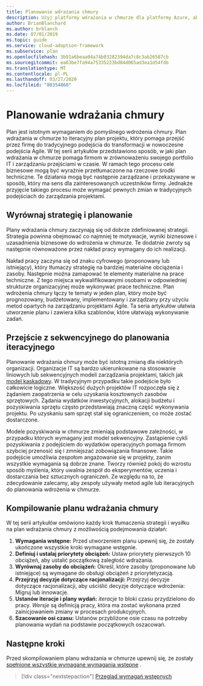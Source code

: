 ```yaml
---
title: Planowanie wdrażania chmury
description: Użyj platformy wdrażania w chmurze dla platformy Azure, aby dowiedzieć się, jak plan wdrażania w chmurze pomaga firmom w zrównoważeniu ich portfolio IT i zarządzaniu przejściami w czasie.
author: BrianBlanchard
ms.author: brblanch
ms.date: 07/01/2019
ms.topic: guide
ms.service: cloud-adoption-framework
ms.subservice: plan
ms.openlocfilehash: 3b91a6beaa04a74b03282394da7c8c3ab26587cb
ms.sourcegitcommit: ea63be7fa94a75335223bd84d065ad3ea1d54fdb
ms.translationtype: MT
ms.contentlocale: pl-PL
ms.lasthandoff: 03/27/2020
ms.locfileid: "80354860"
---
```

# <a name="plan-for-cloud-adoption"></a>Planowanie wdrażania chmury

Plan jest istotnym wymaganiem do pomyślnego wdrożenia chmury. Plan wdrażania w chmurze to iteracyjny plan projektu, który pomaga przejść przez firmę do tradycyjnego podejścia do transformacji w nowoczesne podejścia Agile. W tej serii artykułów przedstawiono sposób, w jaki plan wdrażania w chmurze pomaga firmom w zrównoważeniu swojego portfolio IT i zarządzaniu przejściami w czasie. W ramach tego procesu cele biznesowe mogą być wyraźnie przetłumaczone na rzeczowe środki techniczne. Te działania mogą być następnie zarządzane i przekazywane w sposób, który ma sens dla zainteresowanych uczestników firmy. Jednakże przyjęcie takiego procesu może wymagać pewnych zmian w tradycyjnych podejściach do zarządzania projektami.

## <a name="align-strategy-and-planning"></a>Wyrównaj strategię i planowanie

Plany wdrażania chmury zaczynają się od dobrze zdefiniowanej strategii. Strategia powinna obejmować co najmniej te motywacje, wyniki biznesowe i uzasadnienia biznesowe do wdrożenia w chmurze. Te dodatnie zwroty są następnie równoważone przez nakład pracy wymagany do ich realizacji.

Nakład pracy zaczyna się od znaku cyfrowego (proponowany lub istniejący), który tłumaczy strategię na bardziej materialne obciążenia i zasoby. Następnie można zamapować te elementy materialne na prace techniczne. Z tego miejsca wykwalifikowanymi osobami w odpowiedniej strukturze organizacyjnej może wykonywać prace techniczne. Plan wdrożenia chmury łączy te tematy w jeden plan, który może być prognozowany, budżetowany, implementowany i zarządzany przy użyciu metod opartych na zarządzaniu projektami Agile. Ta seria artykułów ułatwia utworzenie planu i zawiera kilka szablonów, które ułatwiają wykonywanie zadań.

## <a name="transition-from-sequential-to-iterative-planning"></a>Przejście z sekwencyjnego do planowania iteracyjnego

Planowanie wdrażania chmury może być istotną zmianą dla niektórych organizacji. Organizacje IT są bardzo ukierunkowane na stosowanie liniowych lub sekwencyjnych modeli zarządzania projektami, takich jak [model kaskadowy](https://wikipedia.org/wiki/Waterfall_model). W tradycyjnym przypadku takie podejście było całkowicie logiczne. Większość dużych projektów IT rozpoczęła się z żądaniem zaopatrzenia w celu uzyskania kosztownych zasobów sprzętowych. Żądania wydatków inwestycyjnych, alokacji budżetu i pozyskiwania sprzętu często przedstawiają znaczną część wykonywania projektu. Po uzyskaniu sam sprzęt stał się ograniczeniem, co może zostać dostarczone.

Modele pozyskiwania w chmurze zmieniają podstawowe zależności, w przypadku których wymagany jest model sekwencyjny. Zastąpienie cykli pozyskiwania z podejściem do wydatków operacyjnych pomaga firmom szybciej przenosić się i zmniejszać zobowiązania finansowe. Takie podejście umożliwia zespołom angażowanie się w projekty, zanim wszystkie wymagania są dobrze znane. Tworzy również pokój do wzrostu sposób myślenia, który uwalnia zespół do eksperymentów, uczenia i dostarczania bez sztucznych ograniczeń. Ze względu na to, że zdecydowanie zalecamy, aby zespoły używały metod agile lub iteracyjnych do planowania wdrożenia w chmurze.

## <a name="build-your-cloud-adoption-plan"></a>Kompilowanie planu wdrażania chmury

W tej serii artykułów omówiono każdy krok tłumaczenia strategii i wysiłku na plan wdrażania chmury z możliwością podejmowania działań:

1. **Wymagania wstępne:** Przed utworzeniem planu upewnij się, że zostały ukończone wszystkie kroki wymagane wstępnie.
2. **Definiuj i ustalaj priorytety obciążeń:** Ustaw priorytety pierwszych 10 obciążeń, aby ustalić początkową zaległość wdrażania.
3. **Wyrównaj zasoby do obciążeń:** Określ, które zasoby (proponowane lub istniejące) są wymagane do obsługi obciążeń z priorytetyzacją.
4. **Przejrzyj decyzje dotyczące racjonalizacji:** Przejrzyj decyzje dotyczące racjonalizacji, aby uściślić decyzje dotyczące wdrożenia: Migruj lub innowacje.
5. **Ustanów iteracje i plany wydań:** *iteracje* to bloki czasu przydzielono do pracy. *Wersje* są definicją pracy, która ma zostać wykonana przed zainicjowaniem zmiany w procesach produkcyjnych.
6. **Szacowanie osi czasu:** Ustanów przybliżone osie czasu na potrzeby planowania wydań na podstawie początkowych oszacowań.

## <a name="next-steps"></a>Następne kroki

Przed skompilowaniem planu wdrażania w chmurze upewnij się, że zostały [spełnione wszystkie wymagane wymagania wstępne](./prerequisites.md) .

> [!div class="nextstepaction"]
> [Przegląd wymagań wstępnych](./prerequisites.md)
